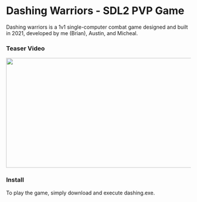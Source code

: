 # Dashing Warriors - SDL2 PVP Game
Dashing warriors is a 1v1 single-computer combat game designed and built in 2021, developed by me (Brian), Austin, and Micheal.

### Teaser Video
[<img src="https://img.youtube.com/vi/gSNv3dR-KY4/hqdefault.jpg" width="600" height="300"
/>](https://www.youtube.com/embed/gSNv3dR-KY4)

### Install
To play the game, simply download and execute dashing.exe.

